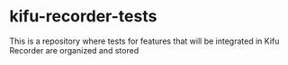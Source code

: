 # kifu-recorder-tests
This is a repository where tests for features that will be integrated in Kifu Recorder are organized and stored

